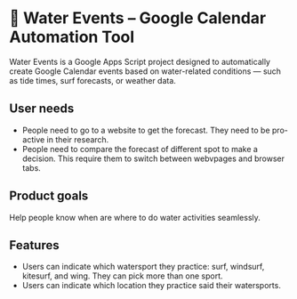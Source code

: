 # 🌊 Water Events – Google Calendar Automation Tool
Water Events is a Google Apps Script project designed to automatically create Google Calendar events based on water-related conditions — such as tide times, surf forecasts, or weather data.

## User needs
- People need to go to a website to get the forecast. They need to be pro-active in their research.
- People need to compare the forecast of different spot to make a decision. This require them to switch between webvpages and browser tabs.

## Product goals
Help people know when are where to do water activities seamlessly. 

## Features
- Users can indicate which watersport they practice: surf, windsurf, kitesurf, and wing. They can pick more than one sport.
- Users can indicate which location they practice said their watersports.
